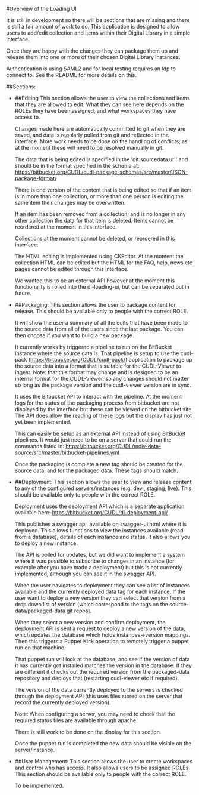 #Overview of the Loading UI

It is still in development so there will be sections that are missing and there is still a fair amount of work to do.
This application is designed to allow users to add/edit collection and items within their Digital Library in a simple
interface.

Once they are happy with the changes they can package them up and release them into one or more of their chosen Digital
Library instances.

Authentication is using SAML2 and for local testing requires an Idp to connect to.  See the README for more details on
this.

##Sections:

  - ##Editing
      This section allows the user to view the collections and items that they are allowed to edit. What they can see
      here depends on the ROLEs they have been assigned, and what workspaces they have access to.

      Changes made here are automatically committed to git when they are saved, and data is regularly pulled from git
      and reflected in the interface.  More work needs to be done on the handling of conflicts, as at the moment these
      will need to be resolved manually in git.

      The data that is being edited is specified in the 'git.sourcedata.url' and should be in the format specified in
      the schema at: https://bitbucket.org/CUDL/cudl-package-schemas/src/master/JSON-package-format/

      There is one version of the content that is being edited so that if an item is in more than one collection, or
      more than one person is editing the same item their changes may be overwritten.

      If an item has been removed from a collection, and is no longer in any other collection the data for that item is
      deleted.  Items cannot be reordered at the moment in this interface.

      Collections at the moment cannot be deleted, or reordered in this interface.

      The HTML editing is implemented using CKEditor. At the moment the collection HTML can be edited but the HTML for
      the FAQ, help, news etc pages cannot be edited through this interface.

      We wanted this to be an external API however at the moment this functionality is rolled into the dl-loading-ui,
      but can be separated out in future.

  - ##Packaging:
      This section allows the user to package content for release. This should be available only to people with the
      correct ROLE.

      It will show the user a summary of all the edits that have been made to the source data from all of the users
       since the last package.  You can then choose if you want to build a new package.

      It currently works by triggered a pipeline to run on the BitBucket instance where the source data is.  That
      pipeline is setup to use the cudl-pack (https://bitbucket.org/CUDL/cudl-pack/) application to package up the
      source data into a format that is suitable for the CUDL-Viewer to ingest. Note: that this format may change
      and is designed to be an internal format for the CUDL-Viewer, so any changes should not matter so long as the
      package version and the cudl-viewer version are in sync.

      It uses the Bitbucket API to interact with the pipeline.  At the moment logs for the status of the packaging
       process from bitbucket are not displayed by the interface but these can be viewed on the bitbucket site. The
        API does allow the reading of these logs but the display has just not yet been implemented.

      This can easily be setup as an external API instead of using BitBucket pipelines. It would just need to be on a
      server that could run the commands listed in:
        https://bitbucket.org/CUDL/mdiv-data-source/src/master/bitbucket-pipelines.yml

      Once the packaging is complete a new tag should be created for the source data, and for the packaged data. These
      tags should match.

  - ##Deployment:
      This section allows the user to view and release content to any of the configured servers/instances (e.g. dev
      , staging, live). This should be available only to people with the correct ROLE.

      Deployment uses the deployment API which is a separate application available here:
      https://bitbucket.org/CUDL/dl-deployment-api/

      This publishes a swagger api, available on swagger-ui.html where it is deployed.  This allows functions to view
      the instances available (read from a database), details of each instance and status. It also allows you to
      deploy a new instance.

      The API is polled for updates, but we did want to implement a system where it was possible to subscribe to
      changes in an instance (for example after you have made a deployment) but this is not currently implemented,
      although you can see it in the swagger API.

      When the user navigates to deployment they can see a list of instances available and the currently deployed
      data tag for each instance.  If the user want to deploy a new version they can select that version from a drop
      down list of version (which correspond to the tags on the source-data/packaged-data git repos).

      When they select a new version and confirm deployment, the deployment API is sent a request to deploy a new
      version of the data, which updates the database which holds instances->version mappings. Then this triggers
      a Puppet Kick operation to remotely trigger a puppet run on that machine.

      That puppet run will look at the database, and see if the version of data it has currently got installed
      matches the version in the database.  If they are different it checks out the required version from the
      packaged-data repository and deploys that (restarting cudl-viewer etc if required).

      The version of the data currently deployed to the servers is checked through the deployment API (this uses
      files stored on the server that record the currently deployed version).

      Note: When configuring a server, you may need to check that the required status files are available through
      apache.

      There is still work to be done on the display for this section.

      Once the puppet run is completed the new data should be visible on the server/instance.

  - ##User Management:
      This section allows the user to create workspaces and control who has access.  It also allows users to be
       assigned ROLEs. This section should be available only to people with the correct ROLE.

      To be implemented.
